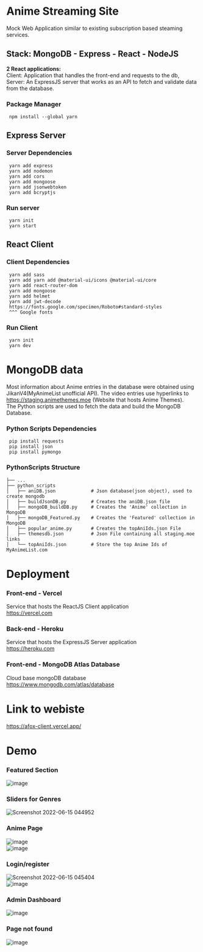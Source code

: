 # Anime Streaming Site
Mock Web Application similar to existing subscription based steaming services.  

## Stack: MongoDB - Express - React - NodeJS

**2 React applications:**  
  Client: Application that handles the front-end and requests to the db,
  Server: An ExpressJS server that works as an API to fetch and validate data from the database.  
  
### Package Manager 
     npm install --global yarn

## Express Server  
### Server Dependencies
     yarn add express
     yarn add nodemon
     yarn add cors
     yarn add mongoose
     yarn add jsonwebtoken
     yarn add bcryptjs
     
### Run server
     yarn init 
     yarn start


## React Client
### Client Dependencies
     yarn add sass
     yarn add yarn add @material-ui/icons @material-ui/core
     yarn add react-router-dom
     yarn add mongoose
     yarn add helmet
     yarn add jwt-decode
     https://fonts.google.com/specimen/Roboto#standard-styles  
     ^^^ Google fonts
### Run Client
     yarn init
     yarn dev


# MongoDB data 
Most information about Anime entries in the database were obtained using JikanV4(MyAnimeList unofficial API). The video entries use hyperlinks to https://staging.animethemes.moe (Website that hosts Anime Themes).  
The Python scripts are used to fetch the data and build the MongoDB Database.

### Python Scripts Dependencies
     pip install requests
     pip install json
     pip install pymongo  

### PythonScripts Structure
```
├── ...
├── python_scripts            
│   ├── aniDB.json             # Json database(json object), used to create mongodb                
│   ├── buildJsonDB.py         # Creates the aniDB.json file     
│   ├── mongoDB_buildDB.py     # Creates the 'Anime' collection in MongoDB
│   ├── mongoDB_Featured.py    # Creates the 'Featured' collection in MongoDB
│   ├── popular_anime.py       # Creates the topAniIds.json File
│   ├── themesdb.json          # Json File containing all staging.moe links 
│   └── topAniIds.json         # Store the top Anime Ids of MyAnimeList.com
```

# Deployment
### Front-end - Vercel  
Service that hosts the ReactJS Client application  
https://vercel.com  

### Back-end - Heroku  
Service that hosts the ExpressJS Server application    
https://heroku.com     
      

### Front-end - MongoDB Atlas Database
Cloud base mongoDB database  
https://www.mongodb.com/atlas/database

# Link to webiste  
https://afox-client.vercel.app/


# Demo  
### Featured Section  
![image](https://user-images.githubusercontent.com/64340009/180123633-f8f9ee30-d5e7-4d0e-8144-7dba61586111.png)  


### Sliders for Genres  
![Screenshot 2022-06-15 044952](https://user-images.githubusercontent.com/64340009/173786476-6e81ef04-5a16-4457-9fba-d2b17e97e4c7.jpg)  


### Anime Page   
![image](https://user-images.githubusercontent.com/64340009/180123151-d92a7f49-2bc6-434e-9892-c76892200e9c.png)  
![image](https://user-images.githubusercontent.com/64340009/180123857-45e0fb77-fa0f-4b72-b220-7de842205879.png)  



### Login/register  
![Screenshot 2022-06-15 045404](https://user-images.githubusercontent.com/64340009/173786902-81adfa39-c887-4c90-a3eb-50a0852828dc.jpg)  
![image](https://user-images.githubusercontent.com/64340009/173787111-b04f0741-e117-4ab4-9c29-fea396bb2da6.png)

### Admin Dashboard    
![image](https://user-images.githubusercontent.com/64340009/178165353-175c8ff2-b193-468d-8523-88d7b3bd3c7c.png)

### Page not found
![image](https://user-images.githubusercontent.com/64340009/180123727-63690ab1-955f-4e7f-8aac-9106c0f280c9.png)

